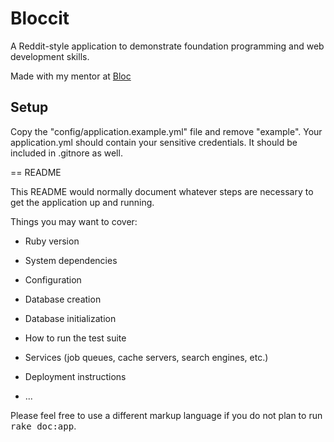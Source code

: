 
# Bloccit

A Reddit-style application to demonstrate foundation programming and web development skills.

Made with my mentor at [Bloc](http://bloc.io)





## Setup
Copy the "config/application.example.yml" file and remove "example". Your application.yml should contain your sensitive credentials. It should be included in .gitnore as well.






== README

This README would normally document whatever steps are necessary to get the
application up and running.

Things you may want to cover:

* Ruby version

* System dependencies

* Configuration

* Database creation

* Database initialization

* How to run the test suite

* Services (job queues, cache servers, search engines, etc.)

* Deployment instructions

* ...


Please feel free to use a different markup language if you do not plan to run
<tt>rake doc:app</tt>.
